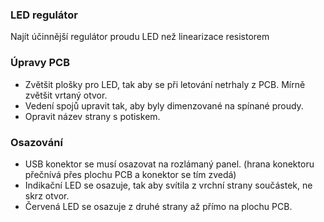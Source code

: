 ### LED regulátor
Najít účinnější regulátor proudu LED než linearizace resistorem


### Úpravy PCB

  * Zvětšit plošky pro LED, tak aby se při letování netrhaly z PCB. Mírně zvětšit vrtaný otvor. 
  * Vedení spojů upravit tak, aby byly dimenzované na spínané proudy. 
  * Opravit název strany s potiskem. 


### Osazování 
  * USB konektor se musí osazovat na rozlámaný panel. (hrana konektoru přečnívá přes plochu PCB a konektor se tím zvedá)
  * Indikační LED se osazuje, tak aby svítila z vrchní strany součástek, ne skrz otvor.
  * Červená LED se osazuje z druhé strany až přímo na plochu PCB. 
